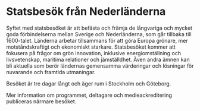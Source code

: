 # Statsbesök från Nederländerna

Syftet med statsbesöket är att befästa och främja de långvariga och mycket goda förbindelserna mellan Sverige och Nederländerna, som går tillbaka till 1600-talet. Länderna arbetar tillsammans för att göra Europa grönare, mer motståndskraftigt och ekonomiskt starkare. Statsbesöket kommer att fokusera på frågor om grön innovation, inklusive energiomställning och livsvetenskap, maritima relationer och jämställdhet. Även andra ämnen kan bli aktuella som berör ländernas gemensamma värderingar och lösningar för nuvarande och framtida utmaningar.

Besöket är tre dagar långt och äger rum i Stockholm och Göteborg.

Mer information om programmet, deltagare och medieackreditering publiceras närmare besöket.
